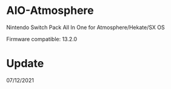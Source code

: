 # AIO-Atmosphere
Nintendo Switch Pack All In One for Atmosphere/Hekate/SX OS

Firmware compatible: 13.2.0

# Update

07/12/2021

